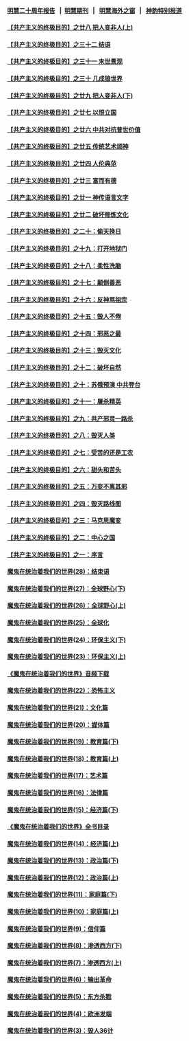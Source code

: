 #### [明慧二十周年报告](https://github.com/gfw-breaker/mh-reports/blob/master/README.md?t=07152326) &nbsp;&nbsp;|&nbsp;&nbsp;[明慧期刊](https://github.com/gfw-breaker/mh-qikan) &nbsp;&nbsp;|&nbsp;&nbsp; [明慧海外之窗](https://github.com/gfw-breaker/mh-news/blob/master/README.md?t=07152326) &nbsp;&nbsp;|&nbsp;&nbsp; [神韵特别报道](https://github.com/gfw-breaker/mh-news/blob/master/shenyun.md?t=07152326) 

#### [【共产主义的终极目的】之廿八 把人变非人(上)](../pages/nsc422/n11340492.md?t=07152326) 

#### [【共产主义的终极目的】之三十二 结语](../pages/nsc422/n11360535.md?t=07152326) 

#### [【共产主义的终极目的】之三十一 末世景观](../pages/nsc422/n11351129.md?t=07152326) 

#### [【共产主义的终极目的】之三十 几成狼世界](../pages/nsc422/n11348280.md?t=07152326) 

#### [【共产主义的终极目的】之廿九 把人变非人(下)](../pages/nsc422/n11344140.md?t=07152326) 

#### [【共产主义的终极目的】之廿七 以恨立国](../pages/nsc422/n11336944.md?t=07152326) 

#### [【共产主义的终极目的】之廿六 中共对抗普世价值](../pages/nsc422/n11324785.md?t=07152326) 

#### [【共产主义的终极目的】之廿五 传统艺术颂神](../pages/nsc422/n11296396.md?t=07152326) 

#### [【共产主义的终极目的】之廿四 人伦典范](../pages/nsc422/n11296397.md?t=07152326) 

#### [【共产主义的终极目的】之廿三 富而有德](../pages/nsc422/n11283598.md?t=07152326) 

#### [【共产主义的终极目的】之廿一 神传语言文字](../pages/nsc422/n11263265.md?t=07152326) 

#### [【共产主义的终极目的】之廿二 破坏修炼文化](../pages/nsc422/n11245728.md?t=07152326) 

#### [【共产主义的终极目的】之二十：偷天换日](../pages/nsc422/n11238846.md?t=07152326) 

#### [【共产主义的终极目的】之十九：打开地狱门](../pages/nsc422/n11206376.md?t=07152326) 

#### [【共产主义的终极目的】之十八：柔性洗脑](../pages/nsc422/n11199994.md?t=07152326) 

#### [【共产主义的终极目的】之十七：颠倒善恶](../pages/nsc422/n11179782.md?t=07152326) 

#### [【共产主义的终极目的】之十六：反神骂祖宗](../pages/nsc422/n11166798.md?t=07152326) 

#### [【共产主义的终极目的】之十五：毁人不倦](../pages/nsc422/n11166792.md?t=07152326) 

#### [【共产主义的终极目的】之十四：邪恶之最](../pages/nsc422/n11150249.md?t=07152326) 

#### [【共产主义的终极目的】之十三：毁灭文化](../pages/nsc422/n11135227.md?t=07152326) 

#### [【共产主义的终极目的】之十二：破坏自然](../pages/nsc422/n11135214.md?t=07152326) 

#### [【共产主义的终极目的】之十：苏俄预演 中共登台](../pages/nsc422/n11118424.md?t=07152326) 

#### [【共产主义的终极目的】之十一：屠杀精英](../pages/nsc422/n11118442.md?t=07152326) 

#### [【共产主义的终极目的】之九：共产邪灵一路杀](../pages/nsc422/n11114139.md?t=07152326) 

#### [【共产主义的终极目的】之八：毁灭人类](../pages/nsc422/n11108503.md?t=07152326) 

#### [【共产主义的终极目的】之七：受苦的还是工农](../pages/nsc422/n11101809.md?t=07152326) 

#### [【共产主义的终极目的】之六：甜头和苦头](../pages/nsc422/n11096971.md?t=07152326) 

#### [【共产主义的终极目的】之五：万变不离其邪](../pages/nsc422/n11091285.md?t=07152326) 

#### [【共产主义的终极目的】之四：毁灭路线图](../pages/nsc422/n11086284.md?t=07152326) 

#### [【共产主义的终极目的】之三：马克思魔变](../pages/nsc422/n11061941.md?t=07152326) 

#### [【共产主义的终极目的】之二：中心之国](../pages/nsc422/n11047728.md?t=07152326) 

#### [【共产主义的终极目的】之一：序言](../pages/nsc422/n11086077.md?t=07152326) 

#### [魔鬼在统治着我们的世界(28)：结束语](../pages/nsc422/n10936246.md?t=07152326) 

#### [魔鬼在统治着我们的世界(27)：全球野心(下)](../pages/nsc422/n10928319.md?t=07152326) 

#### [魔鬼在统治着我们的世界(26)：全球野心(上)](../pages/nsc422/n10900318.md?t=07152326) 

#### [魔鬼在统治着我们的世界(25)：全球化](../pages/nsc422/n10788205.md?t=07152326) 

#### [魔鬼在统治着我们的世界(24)：环保主义(下)](../pages/nsc422/n10695307.md?t=07152326) 

#### [魔鬼在统治着我们的世界(23)：环保主义(上)](../pages/nsc422/n10688613.md?t=07152326) 

#### [《魔鬼在统治着我们的世界》音频下载](../pages/nsc422/n10635553.md?t=07152326) 

#### [魔鬼在统治着我们的世界(22)：恐怖主义](../pages/nsc422/n10614727.md?t=07152326) 

#### [魔鬼在统治着我们的世界(21)：文化篇](../pages/nsc422/n10597706.md?t=07152326) 

#### [魔鬼在统治着我们的世界(20)：媒体篇](../pages/nsc422/n10586579.md?t=07152326) 

#### [魔鬼在统治着我们的世界(19)：教育篇(下)](../pages/nsc422/n10564808.md?t=07152326) 

#### [魔鬼在统治着我们的世界(18)：教育篇(上)](../pages/nsc422/n10526970.md?t=07152326) 

#### [魔鬼在统治着我们的世界(17)：艺术篇](../pages/nsc422/n10499093.md?t=07152326) 

#### [魔鬼在统治着我们的世界(16)：法律篇](../pages/nsc422/n10485969.md?t=07152326) 

#### [魔鬼在统治着我们的世界(15)：经济篇(下)](../pages/nsc422/n10469975.md?t=07152326) 

#### [《魔鬼在统治着我们的世界》全书目录](../pages/nsc422/n10464261.md?t=07152326) 

#### [魔鬼在统治着我们的世界(14)：经济篇(上)](../pages/nsc422/n10457370.md?t=07152326) 

#### [魔鬼在统治着我们的世界(13)：政治篇(下)](../pages/nsc422/n10448270.md?t=07152326) 

#### [魔鬼在统治着我们的世界(12)：政治篇(上)](../pages/nsc422/n10444576.md?t=07152326) 

#### [魔鬼在统治着我们的世界(11)：家庭篇(下)](../pages/nsc422/n10440961.md?t=07152326) 

#### [魔鬼在统治着我们的世界(10)：家庭篇(上)](../pages/nsc422/n10435448.md?t=07152326) 

#### [魔鬼在统治着我们的世界(9)：信仰篇](../pages/nsc422/n10432159.md?t=07152326) 

#### [魔鬼在统治着我们的世界(8)：渗透西方(下)](../pages/nsc422/n10429603.md?t=07152326) 

#### [魔鬼在统治着我们的世界(7)：渗透西方(上)](../pages/nsc422/n10426013.md?t=07152326) 

#### [魔鬼在统治着我们的世界(6)：输出革命](../pages/nsc422/n10421536.md?t=07152326) 

#### [魔鬼在统治着我们的世界(5)：东方杀戮](../pages/nsc422/n10417707.md?t=07152326) 

#### [魔鬼在统治着我们的世界(4)：欧洲发端](../pages/nsc422/n10414890.md?t=07152326) 

#### [魔鬼在统治着我们的世界(3)：毁人36计](../pages/nsc422/n10411583.md?t=07152326) 

